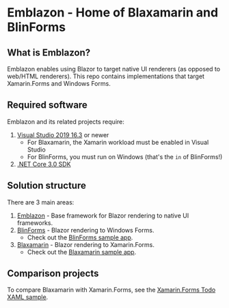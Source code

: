 # Emblazon - Home of Blaxamarin and BlinForms

## What is Emblazon?

Emblazon enables using Blazor to target native UI renderers (as opposed to web/HTML renderers). This repo contains implementations that target Xamarin.Forms and Windows Forms.


## Required software

Emblazon and its related projects require:

1. [Visual Studio 2019 16.3](https://visualstudio.microsoft.com/vs/) or newer
   * For Blaxamarin, the Xamarin workload must be enabled in Visual Studio
   * For BlinForms, you must run on Windows (that's the `in` of BlinForms!)
2. [.NET Core 3.0 SDK](https://dotnet.microsoft.com/download)


## Solution structure

There are 3 main areas:
1. [Emblazon](src/Emblazon) - Base framework for Blazor rendering to native UI frameworks.
2. [BlinForms](src/BlinForms.Framework) - Blazor rendering to Windows Forms.
   - Check out the [BlinForms sample app](samples/BlinFormsSample).
3. [Blaxamarin](src/Blaxamarin.Framework) - Blazor rendering to Xamarin.Forms.
   - Check out the [Blaxamarin sample app](samples/BlaxamarinSample).


## Comparison projects

To compare Blaxamarin with Xamarin.Forms, see the [Xamarin.Forms Todo XAML sample](samples/XamarinFormsTodoXaml/XamarinTodoXaml/XamarinTodoXaml).

